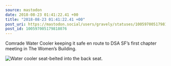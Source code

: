 ```yaml
---
source: mastodon
date: 2018-08-23 01:41:22.41 +00
title: "2018-08-23 01:41:22.41 +00"
post_uri: https://mastodon.social/users/gravely/statuses/100597005179818076
post_id: 100597005179818076
---
```

Comrade Water Cooler keeping it safe en route to DSA SF’s first chapter meeting in The Women’s Building.


![Water cooler seat-belted into the back seat.](/images/5698539.jpeg)

